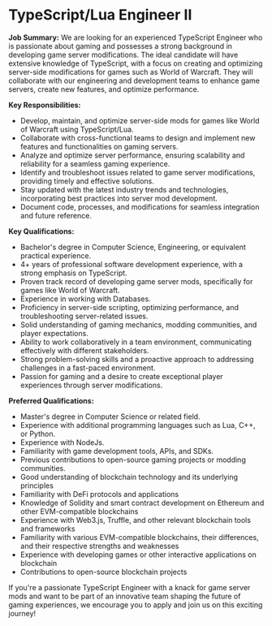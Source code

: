 # TypeScript/Lua Engineer II

**Job Summary:** We are looking for an experienced TypeScript Engineer who is passionate about gaming and possesses a strong background in developing game server modifications. The ideal candidate will have extensive knowledge of TypeScript, with a focus on creating and optimizing server-side modifications for games such as World of Warcraft. They will collaborate with our engineering and development teams to enhance game servers, create new features, and optimize performance.


**Key Responsibilities:**

*   Develop, maintain, and optimize server-side mods for games like World of Warcraft using TypeScript/Lua.
*   Collaborate with cross-functional teams to design and implement new features and functionalities on gaming servers.
*   Analyze and optimize server performance, ensuring scalability and reliability for a seamless gaming experience.
*   Identify and troubleshoot issues related to game server modifications, providing timely and effective solutions.
*   Stay updated with the latest industry trends and technologies, incorporating best practices into server mod development.
*   Document code, processes, and modifications for seamless integration and future reference.

  

**Key Qualifications:**

*   Bachelor's degree in Computer Science, Engineering, or equivalent practical experience.
*   4+ years of professional software development experience, with a strong emphasis on TypeScript.
*   Proven track record of developing game server mods, specifically for games like World of Warcraft.
*   Experience in working with Databases.
*   Proficiency in server-side scripting, optimizing performance, and troubleshooting server-related issues.
*   Solid understanding of gaming mechanics, modding communities, and player expectations.
*   Ability to work collaboratively in a team environment, communicating effectively with different stakeholders.
*   Strong problem-solving skills and a proactive approach to addressing challenges in a fast-paced environment.
*   Passion for gaming and a desire to create exceptional player experiences through server modifications.

  

**Preferred Qualifications:**

*   Master's degree in Computer Science or related field.
*   Experience with additional programming languages such as Lua, C++, or Python.
*   Experience with NodeJs.
*   Familiarity with game development tools, APIs, and SDKs.
*   Previous contributions to open-source gaming projects or modding communities.
*   Good understanding of blockchain technology and its underlying principles
*   Familiarity with DeFi protocols and applications
*   Knowledge of Solidity and smart contract development on Ethereum and other EVM-compatible blockchains
*   Experience with Web3.js, Truffle, and other relevant blockchain tools and frameworks
*   Familiarity with various EVM-compatible blockchains, their differences, and their respective strengths and weaknesses
*   Experience with developing games or other interactive applications on blockchain
*   Contributions to open-source blockchain projects

  

If you're a passionate TypeScript Engineer with a knack for game server mods and want to be part of an innovative team shaping the future of gaming experiences, we encourage you to apply and join us on this exciting journey!
